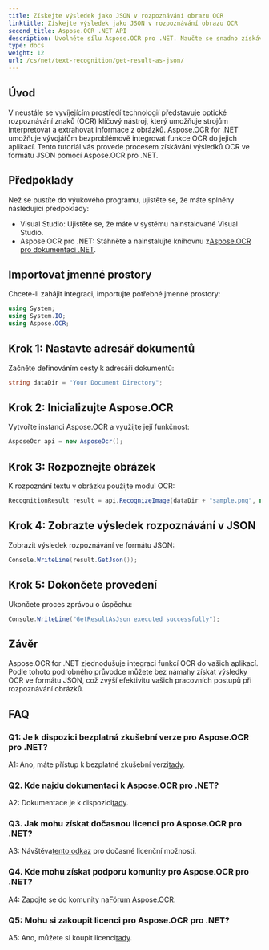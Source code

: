 ```yaml
---
title: Získejte výsledek jako JSON v rozpoznávání obrazu OCR
linktitle: Získejte výsledek jako JSON v rozpoznávání obrazu OCR
second_title: Aspose.OCR .NET API
description: Uvolněte sílu Aspose.OCR pro .NET. Naučte se snadno získávat výsledky OCR ve formátu JSON. Vylepšete rozpoznávání obrázků pomocí tohoto podrobného průvodce.
type: docs
weight: 12
url: /cs/net/text-recognition/get-result-as-json/
---
```

## Úvod

V neustále se vyvíjejícím prostředí technologií představuje optické rozpoznávání znaků (OCR) klíčový nástroj, který umožňuje strojům interpretovat a extrahovat informace z obrázků. Aspose.OCR for .NET umožňuje vývojářům bezproblémově integrovat funkce OCR do jejich aplikací. Tento tutoriál vás provede procesem získávání výsledků OCR ve formátu JSON pomocí Aspose.OCR pro .NET.

## Předpoklady

Než se pustíte do výukového programu, ujistěte se, že máte splněny následující předpoklady:

- Visual Studio: Ujistěte se, že máte v systému nainstalované Visual Studio.
-  Aspose.OCR pro .NET: Stáhněte a nainstalujte knihovnu z[Aspose.OCR pro dokumentaci .NET](https://reference.aspose.com/ocr/net/).

## Importovat jmenné prostory

Chcete-li zahájit integraci, importujte potřebné jmenné prostory:

```csharp
using System;
using System.IO;
using Aspose.OCR;
```

## Krok 1: Nastavte adresář dokumentů

Začněte definováním cesty k adresáři dokumentů:

```csharp
string dataDir = "Your Document Directory";
```

## Krok 2: Inicializujte Aspose.OCR

Vytvořte instanci Aspose.OCR a využijte její funkčnost:

```csharp
AsposeOcr api = new AsposeOcr();
```

## Krok 3: Rozpoznejte obrázek

K rozpoznání textu v obrázku použijte modul OCR:

```csharp
RecognitionResult result = api.RecognizeImage(dataDir + "sample.png", new RecognitionSettings { });
```

## Krok 4: Zobrazte výsledek rozpoznávání v JSON

Zobrazit výsledek rozpoznávání ve formátu JSON:

```csharp
Console.WriteLine(result.GetJson());
```

## Krok 5: Dokončete provedení

Ukončete proces zprávou o úspěchu:

```csharp
Console.WriteLine("GetResultAsJson executed successfully");
```

## Závěr

Aspose.OCR for .NET zjednodušuje integraci funkcí OCR do vašich aplikací. Podle tohoto podrobného průvodce můžete bez námahy získat výsledky OCR ve formátu JSON, což zvýší efektivitu vašich pracovních postupů při rozpoznávání obrázků.

## FAQ

### Q1: Je k dispozici bezplatná zkušební verze pro Aspose.OCR pro .NET?

 A1: Ano, máte přístup k bezplatné zkušební verzi[tady](https://releases.aspose.com/).

### Q2. Kde najdu dokumentaci k Aspose.OCR pro .NET?

 A2: Dokumentace je k dispozici[tady](https://reference.aspose.com/ocr/net/).

### Q3. Jak mohu získat dočasnou licenci pro Aspose.OCR pro .NET?

 A3: Návštěva[tento odkaz](https://purchase.aspose.com/temporary-license/) pro dočasné licenční možnosti.

### Q4. Kde mohu získat podporu komunity pro Aspose.OCR pro .NET?

 A4: Zapojte se do komunity na[Fórum Aspose.OCR](https://forum.aspose.com/c/ocr/16).

### Q5: Mohu si zakoupit licenci pro Aspose.OCR pro .NET?

 A5: Ano, můžete si koupit licenci[tady](https://purchase.aspose.com/buy).